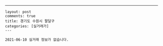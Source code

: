 ---
    layout: post
    comments: true
    title: 경기도 수원시 팔달구
    categories: [실거래가]
    ---

    2021-06-10 실거래 정보가 없습니다.

    